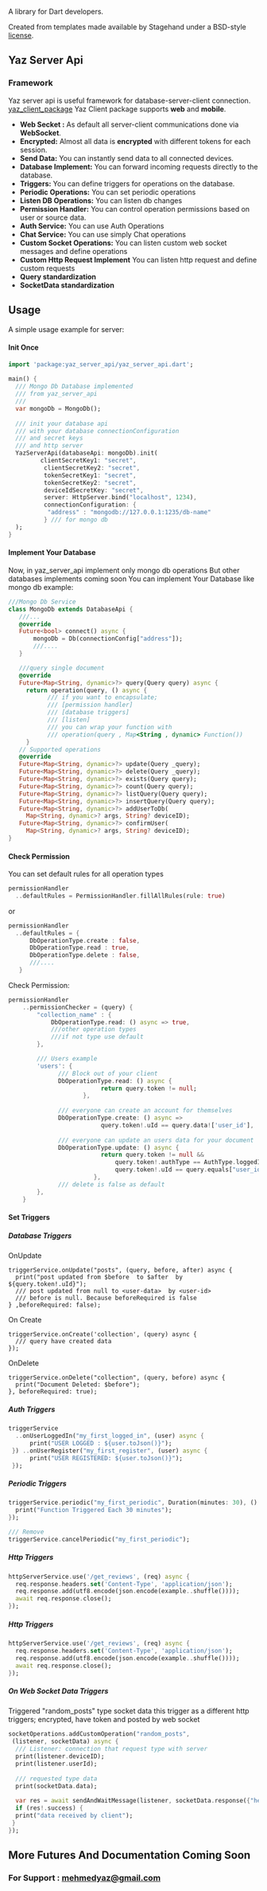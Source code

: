 
A library for Dart developers.

Created from templates made available by Stagehand under a BSD-style  
[license](https://github.com/dart-lang/stagehand/blob/master/LICENSE).


## Yaz Server Api

### Framework
Yaz server  api is useful framework for database-server-client connection.
[yaz_client_package](https://pub.dev/packages/yaz_client)
Yaz Client package supports **web** and **mobile**.

- **Web Secket :** As default all server-client communications done via **WebSocket**.
- **Encrypted:** Almost all data is **encrypted** with different tokens for each session.
- **Send Data:** You can instantly send data to all connected devices.
- **Database Implement:** You can forward incoming requests directly to the database.
- **Triggers:** You can define triggers for operations on the database.
- **Periodic Operations:** You can set periodic operations
- **Listen DB Operations:** You can listen db changes
- **Permission Handler:** You can control operation permissions based on user or source data.
- **Auth Service:** You can use Auth Operations
- **Chat Service:** You can use simply Chat operations
- **Custom Socket Operations:** You can listen custom web socket messages and define operations
-  **Custom Http Request Implement** You can listen http request and define custom requests
-  **Query standardization**
-  **SocketData standardization**





## Usage

A simple usage example for server:

#### Init Once
```dart  
import 'package:yaz_server_api/yaz_server_api.dart';  
  
main() {  
  /// Mongo Db Database implemented  
  /// from yaz_server_api  
  ///   
  var mongoDb = MongoDb();  
    
  /// init your database api  
  /// with your database connectionConfiguration  
  /// and secret keys  
  /// and http server  
  YazServerApi(databaseApi: mongoDb).init(  
         clientSecretKey1: "secret",  
          clientSecretKey2: "secret",  
          tokenSecretKey1: "secret",  
          tokenSecretKey2: "secret",  
          deviceIdSecretKey: "secret",  
          server: HttpServer.bind("localhost", 1234),  
          connectionConfiguration: {  
           "address" : "mongodb://127.0.0.1:1235/db-name"  
          } /// for mongo db  
  );  
}  
```  

#### Implement Your Database
Now, in yaz_server_api implement only mongo db operations
But other databases implements coming soon
You can implement Your Database like mongo db example:
 ```dart
 ///Mongo Db Service  
class MongoDb extends DatabaseApi {
	///...
	@override  
	Future<bool> connect() async {  
		mongoDb = Db(connectionConfig["address"]);
		///....
	}

	///query single document
	@override  
	Future<Map<String, dynamic>?> query(Query query) async {  
	  return operation(query, () async {  
			/// if you want to encapsulate; 
			/// [permission handler]
			/// [database triggers]
			/// [listen]
			/// you can wrap your function with
			/// operation(query , Map<String , dynamic> Function())
	  }
	// Supported operations
	@override
	Future<Map<String, dynamic>?> update(Query _query);
	Future<Map<String, dynamic>?> delete(Query _query);
	Future<Map<String, dynamic>?> exists(Query query);
	Future<Map<String, dynamic>?> count(Query query);
	Future<Map<String, dynamic>?> listQuery(Query query);
	Future<Map<String, dynamic>?> insertQuery(Query query);
	Future<Map<String, dynamic>?> addUserToDb(  
	  Map<String, dynamic>? args, String? deviceID);
	Future<Map<String, dynamic>?> confirmUser(  
	  Map<String, dynamic>? args, String? deviceID);
}
```

#### Check Permission
You can set default rules for all operation types
```dart
permissionHandler  
  ..defaultRules = PermissionHandler.fillAllRules(rule: true)
```
or
```dart
permissionHandler  
  ..defaultRules = {  
	  DbOperationType.create : false,  
	  DbOperationType.read : true,  
	  DbOperationType.delete : false,
	  ///....
   }
```


Check Permission:
```dart
permissionHandler
	..permissionChecker = (query) {
		"collection_name" : {
			DbOperationType.read: () async => true,
			///other operation types
			///if not type use default
		},

		/// Users example
		'users': {  
			  /// Block out of your client  
			  DbOperationType.read: () async {  
						  return query.token != null;  
					 },
					 
			  /// everyone can create an account for themselves  
			  DbOperationType.create: () async =>  
						  query.token!.uId == query.data!['user_id'],  
  
			  /// everyone can update an users data for your document  
			  DbOperationType.update: () async {  
						  return query.token != null &&  
							  query.token!.authType == AuthType.loggedIn &&  
							  query.token!.uId == query.equals["user_id"];  
						},
			  /// delete is false as default
		},
	}
```


#### Set Triggers

##### Database Triggers

OnUpdate
```
triggerService.onUpdate("posts", (query, before, after) async {  
  print("post updated from $before  to $after  by ${query.token!.uId}");
  /// post updated from null to <user-data>  by <user-id>
  /// before is null. Because beforeRequired is false
} ,beforeRequired: false);
```
On Create
```
triggerService.onCreate('collection', (query) async {  
  /// query have created data
});
```
OnDelete
```
triggerService.onDelete("collection", (query, before) async {  
  print("Document Deleted: $before");  
}, beforeRequired: true);
```
##### Auth Triggers
```dart
triggerService  
  ..onUserLoggedIn("my_first_logged_in", (user) async {  
	  print("USER LOGGED : ${user.toJson()}");  
 }) ..onUserRegister("my_first_register", (user) async {  
	  print("USER REGISTERED: ${user.toJson()}");  
 });
```

##### Periodic Triggers

```dart
triggerService.periodic("my_first_periodic", Duration(minutes: 30), () async {  
  print("Function Triggered Each 30 minutes");  
});

/// Remove
triggerService.cancelPeriodic("my_first_periodic");
```

##### Http Triggers
```dart  
httpServerService.use('/get_reviews', (req) async {  
  req.response.headers.set('Content-Type', 'application/json');  
  req.response.add(utf8.encode(json.encode(example..shuffle())));  
  await req.response.close();  
});
```

##### Http Triggers
```dart  
httpServerService.use('/get_reviews', (req) async {  
  req.response.headers.set('Content-Type', 'application/json');  
  req.response.add(utf8.encode(json.encode(example..shuffle())));  
  await req.response.close();  
});
```

##### On Web Socket Data Triggers
Triggered "random_posts" type socket data
this trigger as a different http triggers; encrypted, have token and posted by web socket
```dart
socketOperations.addCustomOperation("random_posts",  
 (listener, socketData) async {  
  /// Listener: connection that request type with server  
  print(listener.deviceID);  
  print(listener.userId);  
  
  /// requested type data  
  print(socketData.data);  
  
  var res = await sendAndWaitMessage(listener, socketData.response({"hello": "world!"}));  
  if (res!.success) {  
  print("data received by client");  
 }  
});
```

## More Futures And Documentation Coming Soon

### For Support : mehmedyaz@gmail.com
